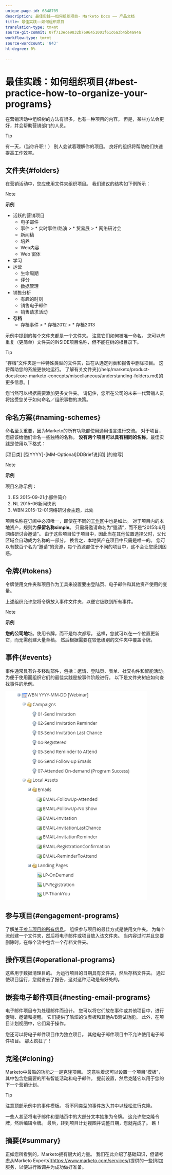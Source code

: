 ```yaml
---
unique-page-id: 6848705
description: 最佳实践——如何组织项目- Marketo Docs —— 产品文档
title: 最佳实践——如何组织项目
translation-type: tm+mt
source-git-commit: 07f713ece9832b7696451001f61c6a3b45b4a94a
workflow-type: tm+mt
source-wordcount: '843'
ht-degree: 0%

---
```



# 最佳实践：如何组织项目{#best-practice-how-to-organize-your-programs}

在营销活动中组织树的方法有很多，也有一种项目的内容。 但是，某些方法会更好，并会帮助营销部门的人员。

>[!TIP]
>
>有一天，（当你升职！） 别人会试着理解你的项目。 良好的组织将帮助他们快速提高工作效率。

## 文件夹{#folders}

在营销活动中，您应使用文件夹组织项目。 我们建议的结构如下例所示：

>[!NOTE]
>
>**示例**
>
>* 活跃的营销项目
   >   * 电子邮件
   >   * 事件
      >      * 实时事件/路演
      >      * 贸易展
      >      * 网络研讨会
   >   * 新闻稿
   >   * 培养
   >   * Web内容
   >   * Web 窗体
>* 学习
>* 运营
   >   * 生命周期
   >   * 评分
   >   * 数据管理
>* 销售分析
   >   * 有趣的时刻
   >   * 销售电子邮件
   >   * 销售请求活动
>* **存档**
   >   * 存档事件
      >      * 存档2012
      >      * 存档2013


示例中提到的每个文件夹都是一个文件夹。 注意它们如何被唯一命名。 您可以有重复（更简单）文件夹的INSIDE项目名称，但不能在树的根目录下。

>[!TIP]
>
>“存档”文件夹是一种特殊类型的文件夹，旨在从选定列表和报告中删除项目。 这将帮助您的系统更快地运行。 了解有关文件夹](/help/marketo/product-docs/core-marketo-concepts/miscellaneous/understanding-folders.md)的更多信息。[

您当然可以根据需要添加更多文件夹。 请记住，您所在公司的未来一代营销人员将接受您关于如何命名／组织事物的决策。

## 命名方案{#naming-schemes}

命名至关重要，因为Marketo的所有功能都使用通用语言进行交流。 对于项目，您应该给他们命名一些独特的名称。 **没有两个项目可以具有相同的名称**。最佳实践是使用以下格式：

[项目类] [型YYYY]-[MM-Optional]DDBrief说[明] [的缩写]

>[!NOTE]
>
>**示例**
>
>项目名称示例：
>
>1. ES 2015-09-21小部件简介
>1. NL 2015-06新闻快讯
>1. WBN 2015-12-01网络研讨会主题，此处


项目名称在订阅中必须唯一，即使在不同的[工作区](/help/marketo/product-docs/administration/workspaces-and-person-partitions/understanding-workspaces-and-person-partitions.md)中也是如此。  对于项目内的本地资产，规则为&#x200B;**保留名称simple**。 只需将邀请命名为“邀请”，而不是“2015年6月网络研讨会邀请”。 由于这些项目位于项目中，因此当在其他位置选择父时，父代区域会自动成为名称的一部分。 换言之，本地资产在项目中只需是唯一的。 您可以有数百个名为“邀请”的资源，每个资源都位于不同的项目中，这不会让您感到困惑。

## 令牌{#tokens}

令牌使用文件夹和项目作为工具来设置要由登陆页、电子邮件和其他资产使用的变量。

上述组织允许您将令牌放入事件文件夹，以便它级联到所有事件。

>[!NOTE]
>
>**示例**
>
>**您的公司地址**。使用令牌，而不是每次都写。 这样，您就可以在一个位置更新它，而无需创建大量草稿。 然后根据需要在较低级别的文件夹中覆盖令牌。

## 事件{#events}

事件通常具有许多移动部件，包括：邀请、登陆页、表单、社交构件和智能活动。 为便于使用而组织它们的最佳实践是按事件阶段进行。 以下是文件夹树应如何查找事件的示例。

![](assets/capture.png)

## 参与项目{#engagement-programs}

了解[关于参与项目的所有信息](/help/marketo/product-docs/email-marketing/drip-nurturing/creating-an-engagement-program/understanding-engagement-programs.md)。 组织参与项目的最佳方式是使用文件夹。 为每个流创建一个文件夹，然后将电子邮件或项目放入该文件夹。 当内容过时并且您要删除时，在每个流中包含一个存档文件夹。

## 操作项目{#operational-programs}

这些用于数据清理目的。 为运行项目的日期具有文件夹，然后存档文件夹。 通过使项目运行，您就省去了报告，这对这种活动是有好处的。

## 嵌套电子邮件项目{#nesting-email-programs}

电子邮件项目专为处理邮件而设计。 您可以将它们放在事件或其他项目中，进行促销、邀请和提醒。 它们提供了酷炫的仪表板和其他A/B测试功能。 此外，在项目计划视图中，它们易于操作。

您还可以将电子邮件项目作为独立项目。 其他电子邮件项目中不允许使用电子邮件项目。 那太疯狂了！

## 克隆{#cloning}

Marketo中最酷的功能之一是克隆项目。 这意味着您可以设置一个项目“模板”，其中包含您需要的所有智能活动和电子邮件。 提前设置，然后克隆它以用于您的下一个营销计划。

>[!TIP]
>
>注意顶部示例中的事件模板。 将不同类型的事件放入其中以轻松进行克隆。

一些人甚至将电子邮件和登陆页中的大部分文本抽象为令牌。 这允许您克隆令牌，然后编辑令牌。 最后，转到项目计划视图并调整日期，您就完成了。 瞧！

## 摘要{#summary}

正如您所看到的，Marketo拥有很大的力量。 我们在此介绍了基础知识，但请考虑从Marketo Experts](https://www.marketo.com/services/)提供的一些[附加服务，以便进行微调并为成功做好准备。
